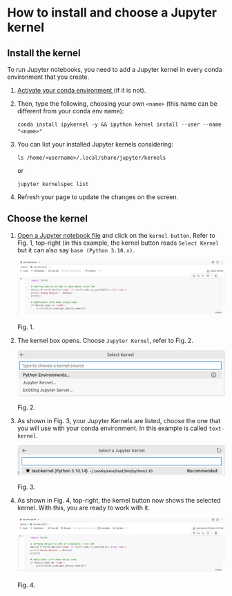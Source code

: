 # How to install and choose a Jupyter kernel

## Install the kernel

To run Jupyter notebooks, you need to add a Jupyter kernel in every conda environment that you create. 

1. [ Activate your conda environment ](../conda-env-create-activate/conda-env-create-activate.md) (if it is not).

2. Then, type the following, choosing your own `<name>` (this name can be different from your conda env name): 

    ```
    conda install ipykernel -y && ipython kernel install --user --name "<name>"
    ```
3. You can list your installed Jupyter kernels considering:
     ```
    ls /home/<username>/.local/share/jupyter/kernels
    ```

    or

     ```
    jupyter kernelspec list
    ```
    
4. Refresh your page to update the changes on the screen. 

## Choose the kernel

1. [Open a Jupyter notebook file](../code-server-file-open/code-server-file-open.md) and click on the `kernel button`. Refer to Fig. 1, top-right (in this example, the kernel button reads `Select Kernel` but it can also say `base (Python 3.10.x)`.
 
    ![code-server-jupyter-kernel-1.png](images/code-server-jupyter-kernel-1.png)
  
    Fig. 1.

2. The kernel box opens. Choose `Jupyter Kernel`, refer to Fig. 2.

    ![code-server-jupyter-kernel-2.png](images/code-server-jupyter-kernel-2.png)
  
    Fig. 2.
  
3.  As shown in Fig. 3, your Jupyter Kernels are listed, choose the one that you will use with your conda environment. In this example is called `text-kernel`.

    ![code-server-jupyter-kernel-3.png](images/code-server-jupyter-kernel-3.png)
  
    Fig. 3.

3. As shown in Fig. 4, top-right, the kernel button now shows the selected kernel. With this, you are ready to work with it.

    ![code-server-jupyter-kernel-4.png](images/code-server-jupyter-kernel-4.png)
  
    Fig. 4.

